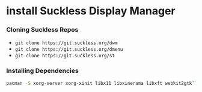 # install Suckless Display Manager

### Cloning Suckless Repos
- ```git clone https://git.suckless.org/dwm```
- ```git clone https://git.suckless.org/dmenu```
- ```git clone https://git.suckless.org/st```

### Installing Dependencies
```bash
pacman -S xorg-server xorg-xinit libx11 libxinerama libxft webkit2gtk```
